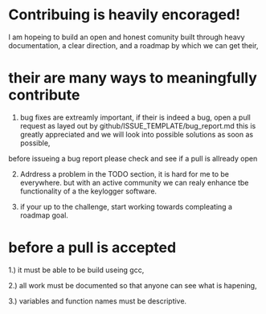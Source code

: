 # Contribuing is heavily encoraged!

I am hopeing to build an open and honest comunity built through heavy documentation, a clear direction, and a roadmap by which we can get their,

# their are many ways to meaningfully contribute

1) bug fixes are extreamly important, if their is indeed a bug, open a pull request as layed out by github/ISSUE_TEMPLATE/bug_report.md this is greatly appreciated and we will look into possible solutions as soon as possible, 

before issueing a bug report please check and see if a pull is allready open

2) Adrdress a problem in the TODO section, it is hard for me to be everywhere. but with an active community we can realy enhance tbe functionality of a the keylogger software.

3) if your up to the challenge, start working towards compleating a roadmap goal. 


# before a pull is accepted
1.) it must be able to be build useing gcc, 

2.) all work must be documented so that anyone can see what is hapening,

3.) variables and function names must be descriptive.


